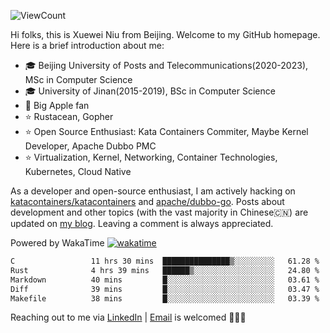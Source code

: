 ![ViewCount](https://views.whatilearened.today/views/github/<justxuewei>/<justxuewei>.svg)

Hi folks, this is Xuewei Niu from Beijing. Welcome to my GitHub homepage. Here is a brief introduction about me:

- 🎓 Beijing University of Posts and Telecommunications(2020-2023), MSc in Computer Science
- 🎓 University of Jinan(2015-2019), BSc in Computer Science
- 📱 Big Apple fan
- ⭐️ Rustacean, Gopher
- ⭐️ Open Source Enthusiast: Kata Containers Commiter, Maybe Kernel Developer, Apache Dubbo PMC
- ⭐ Virtualization, Kernel, Networking, Container Technologies, Kubernetes, Cloud Native

As a developer and open-source enthusiast, I am actively hacking on [katacontainers/katacontainers](https://github.com/kata-containers/kata-containers) and [apache/dubbo-go](https://github.com/apache/dubbo-go). Posts about development and other topics (with the vast majority in Chinese🇨🇳) are updated on [my blog](https://nxw.name). Leaving a comment is always appreciated.

Powered by WakaTime [![wakatime](https://wakatime.com/badge/user/018eae19-2c35-4919-be43-56bc26b446d9.svg)](https://wakatime.com/@018eae19-2c35-4919-be43-56bc26b446d9)

<!--START_SECTION:waka-->

```txt
C                 11 hrs 30 mins  ███████████████▒░░░░░░░░░   61.28 %
Rust              4 hrs 39 mins   ██████▒░░░░░░░░░░░░░░░░░░   24.80 %
Markdown          40 mins         █░░░░░░░░░░░░░░░░░░░░░░░░   03.61 %
Diff              39 mins         █░░░░░░░░░░░░░░░░░░░░░░░░   03.47 %
Makefile          38 mins         █░░░░░░░░░░░░░░░░░░░░░░░░   03.39 %
```

<!--END_SECTION:waka-->

Reaching out to me via [LinkedIn](https://www.linkedin.com/in/justxuewei) | [Email](mailto:justxuewei@apache.org) is welcomed 🤟🤟🤟

